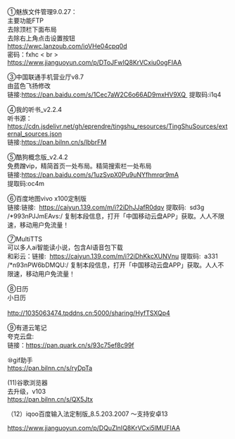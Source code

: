 ①魅族文件管理9.0.27：<br>
主要功能FTP<br>
去除顶栏下面布局<br>
去除右上角点击设置按钮<br>
https://wwc.lanzoub.com/ioVHe04cpq0d<br>
密码：fxhc < br >
https://www.jianguoyun.com/p/DToJFwIQ8KrVCxiu0ogFIAA  <br> 


③中国联通手机营业厅v8.7<br>
由蓝色飞扬修改<br>
链接:https://pan.baidu.com/s/1Cec7aW2C6o66AD9mxHV9XQ 
提取码:i1q4

④我的听书_v2.2.4<br>
听书源：https://cdn.jsdelivr.net/gh/eprendre/tingshu_resources/TingShuSources/external_sources.json<br>
链接:https://pan.bilnn.cn/s/lbbrFM

⑤酷狗概念版_v2.4.2<br>
免费蹭vip，精简首页一处布局。精简搜索栏一处布局<br>
链接:https://pan.baidu.com/s/1uzSvpX0Pu9uNYfhmrqr9mA<br>
提取码:oc4m 

⑥百度地图vivo x100定制版<br>
链接:链接:  https://caiyun.139.com/m/i?2iDhJJafR0dqv
提取码:  sd3g
/*993nPJJmEAvs:/ 
复制本段信息，打开「中国移动云盘APP」获取。人人不限速，移动用户免流量！<br>


⑦MultiTTS<br>
可以多人ai智能读小说，包含AI语音包下载<br>
和彩云：链接:  https://caiyun.139.com/m/i?2iDhKkcXUNVnu
提取码:  a331
/*n93nPW6bDMQU:/ 
复制本段信息，打开「中国移动云盘APP」获取。人人不限速，移动用户免流量！

⑧日历<br>
小日历<br>
<br>
http://1035063474.tpddns.cn:5000/sharing/HyfTSXQp4

⑨有道云笔记<br>
夸克云盘:<br>
链接：https://pan.quark.cn/s/93c75ef8c99f


⑩gif助手<br>
https://pan.bilnn.cn/s/ryDpTa

(11)谷歌浏览器<br>
去升级，v103<br>
https://pan.bilnn.cn/s/QX5Jtx

（12）iqoo百度输入法定制版_8.5.203.2007 ～支持安卓13 <br>

https://www.jianguoyun.com/p/DQuZlnIQ8KrVCxi5lMUFIAA


